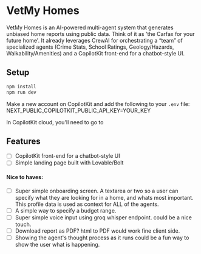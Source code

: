 # VetMy Homes

VetMy Homes is an AI-powered multi-agent system that generates unbiased home reports using public data. Think of it as 'the Carfax for your future home'. It already leverages CrewAI for orchestrating a “team” of specialized agents (Crime Stats, School Ratings, Geology/Hazards, Walkability/Amenities) and a CopilotKit front-end for a chatbot-style UI. 



## Setup

```bash
npm install
npm run dev
```
Make a new account on CopilotKit and add the following to your `.env` file:
NEXT_PUBLIC_COPILOTKIT_PUBLIC_API_KEY=YOUR_KEY


In CopilotKit cloud, you'll need to go to 

## Features

- [ ] CopilotKit front-end for a chatbot-style UI
- [ ] Simple landing page built with Lovable/Bolt

#### Nice to haves:

- [ ] Super simple onboarding screen. A textarea or two so a user can specify what they are looking for in a home, and whats most important. This profile data is used as context for ALL of the agents.
- [ ] A simple way to specify a budget range.
- [ ] Super simple voice input using groq whisper endpoint. could be a nice touch.
- [ ] Download report as PDF? html to PDF would work fine client side. 
- [ ] Showing the agent's thought process as it runs could be a fun way to show the user what is happening.